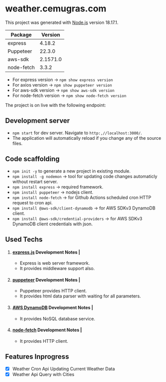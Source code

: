 # weather.cemugras.com

This project was generated with [Node.js](https://nodejs.org/en) version 18.17.1.

| Package     | Version  |
|-------------|----------|
| express     | 4.18.2   |
| Puppeteer   | 22.3.0   |
| aws-sdk     | 2.1571.0 |
| node-fetch  | 3.3.2    |

- For express version -> `npm show express version`
- For axios version -> `npm show puppeteer version`
- For aws-sdk version -> `npm show aws-sdk version`
- For node-fetch version -> `npm show node-fetch version`

The project is on live with the following endpoint:

## Development server

- `npm start` for dev server. Navigate to `http:,//localhost:3000/`.
- The application will automatically reload if you change any of the source files.

## Code scaffolding

- `npm init -y` to generate a new project in existing module.
- `npm install -g nodemon` -> tool for updating code changes automaticly without restart server.
- `npm install express` -> required framework.
- `npm install puppeteer` -> nodejs client.
- `npm install node-fetch` -> for Github Actions scheduled cron HTTP request to cron api.
- `npm install @aws-sdk/client-dynamodb` -> for AWS SDKv3 DynamoDB client.
- `npm install @aws-sdk/credential-providers` -> for AWS SDKv3 DynamoDB client credentials with json.

## Used Techs

1) #### [express.js](https://expressjs.com/) Development Notes  |
    - Express is web server framework.
    - It provides middleware support also.
2) #### [puppeteer](https://pptr.dev/) Development Notes  |
    - Puppeteer provides HTTP client.
    - It provides html data parser with waiting for all parameters.
3) #### [AWS DynamoDB](https://docs.aws.amazon.com/amazondynamodb/latest/developerguide/Introduction.html) Development Notes |
    - It provides NoSQL database service.
4) #### [node-fetch](https://www.npmjs.com/package/node-fetch) Development Notes |
   - It provides HTTP client.

## Features Inprogress
- [x] Weather Cron Api Updating Current Weather Data
- [x] Weather Api Query with Cities
